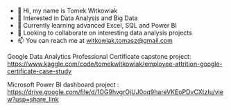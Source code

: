 - 👋 Hi, my name is Tomek Witkowiak
- 👀 Interested in Data Analysis and Big Data
- 🌱 Currently learning advanced Excel, SQL and Power BI
- 💞️ Looking to collaborate on interesting data analysis projects
- 📫 You can reach me at witkowiak.tomasz@gmail.com

Google Data Analytics Professional Certificate capstone project: https://www.kaggle.com/code/tomekwitkowiak/employee-attrition-google-certificate-case-study

Microsoft Power BI dashboard project : https://drive.google.com/file/d/1OG9hvgrOjUJ0oq9hareVKEoPDvCXtzIu/view?usp=share_link
<!---
TWitkowiak/TWitkowiak is a ✨ special ✨ repository because its `README.md` (this file) appears on your GitHub profile.
You can click the Preview link to take a look at your changes.
--->
